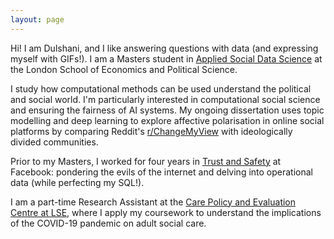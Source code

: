 ```yaml
---
layout: page
---
```


Hi! I am Dulshani, and I like answering questions with data (and expressing myself with GIFs!). I am a Masters student in [Applied Social Data Science](https://www.lse.ac.uk/methodology) at the London School of Economics and Political Science. 

I study how computational methods can be used understand the political and social world. I'm particularly interested in computational social science and ensuring the fairness of AI systems. My ongoing dissertation uses topic modelling and deep learning to explore affective polarisation in online social platforms by comparing Reddit's [r/ChangeMyView](https://www.reddit.com/r/changemyview/) with ideologically divided communities. 

Prior to my Masters, I worked for four years in [Trust and Safety](https://about.fb.com/actions/promoting-safety-and-expression/) at Facebook: pondering the evils of the internet and delving into operational data (while perfecting my SQL!).

I am a part-time Research Assistant at the [Care Policy and Evaluation Centre at LSE](https://www.lse.ac.uk/cpec), where I apply my coursework to understand the implications of the COVID-19 pandemic on adult social care.